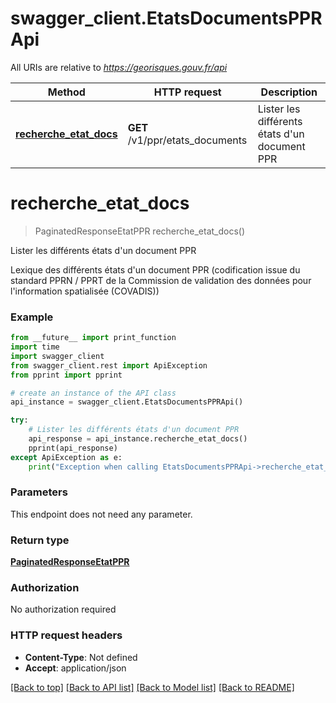# swagger_client.EtatsDocumentsPPRApi

All URIs are relative to *https://georisques.gouv.fr/api*

Method | HTTP request | Description
------------- | ------------- | -------------
[**recherche_etat_docs**](EtatsDocumentsPPRApi.md#recherche_etat_docs) | **GET** /v1/ppr/etats_documents | Lister les différents états d&#x27;un document PPR

# **recherche_etat_docs**
> PaginatedResponseEtatPPR recherche_etat_docs()

Lister les différents états d'un document PPR

Lexique des différents états d'un document PPR (codification issue du standard PPRN / PPRT de la Commission de validation des données pour l'information spatialisée (COVADIS))

### Example
```python
from __future__ import print_function
import time
import swagger_client
from swagger_client.rest import ApiException
from pprint import pprint

# create an instance of the API class
api_instance = swagger_client.EtatsDocumentsPPRApi()

try:
    # Lister les différents états d'un document PPR
    api_response = api_instance.recherche_etat_docs()
    pprint(api_response)
except ApiException as e:
    print("Exception when calling EtatsDocumentsPPRApi->recherche_etat_docs: %s\n" % e)
```

### Parameters
This endpoint does not need any parameter.

### Return type

[**PaginatedResponseEtatPPR**](PaginatedResponseEtatPPR.md)

### Authorization

No authorization required

### HTTP request headers

 - **Content-Type**: Not defined
 - **Accept**: application/json

[[Back to top]](#) [[Back to API list]](../README.md#documentation-for-api-endpoints) [[Back to Model list]](../README.md#documentation-for-models) [[Back to README]](../README.md)

